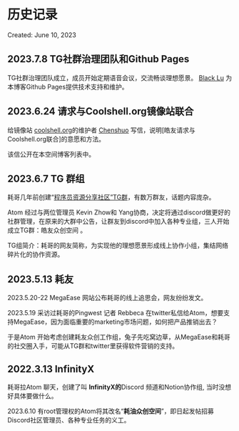 # 历史记录

Created: June 10, 2023




## 2023.7.8 TG社群治理团队和Github Pages
TG社群治理团队成立，成员开始定期语音会议，交流畅谈理想愿景。
[Black Lu](https://lucasblacklu.github.io) 为本博客Github Pages提供技术支持和维护。



## 2023.6.24 请求与Coolshell.org镜像站联合

给镜像站
[coolshell.org](http://coolshell.org/)的维护者 [Chenshuo](https://chenshuo.com/) 写信，说明[皓友请求与Coolshell.org联合]的意愿和方法。

该信公开在本空间博客列表中。



## 2023.6.7 TG 群组

耗哥几年前创建“[程序员资源分享社区”TG群](https://t.me/+cDHrlriT2po3ZWU1)，有数万群友，话题内容庞杂。

Atom 经过与两位管理员 Kevin Zhow和 Yang协商，决定将通过discord做更好的社群管理，在原来的大群中公告，让群友到discord中加入各种专业组，三人开始成立TG群：皓友众创空间 。

TG组简介：耗哥的网友简称，为实现他的理想愿景形成线上协作小组，集结网络碎片化的协作资源。

## 2023.5.13 耗友

2023.5.20-22 MegaEase 网站公布耗哥的线上追思会，网友纷纷发文。

2023.5.19 采访过耗哥的Pingwest 记者 Rebbeca 在twitter私信给Atom，想要支持MegaEase，因为面临重要的marketing市场问题，如何把产品推销出去？

于是Atom 开始考虑创建耗友众创工作组，兔子先吃窝边草，从MegaEase和耗哥的社交圈入手，可能从TG群和twitter里获得软件营销的支持。

## 2022.3.13 **InfinityX**

耗哥拉Atom 聊天，创建了叫 **InfinityX的**Discord 频道和Notion协作组, 当时没想好具体要做什么。

2023.6.10 有root管理权的Atom将其改名“**耗油众创空间**”，即日起发帖招募Discord社区管理员、各种专业任务的义工。
